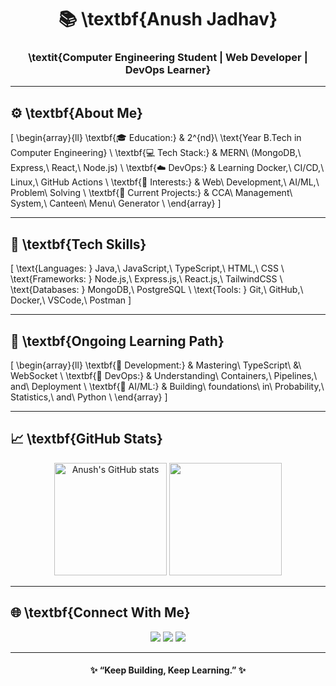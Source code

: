 <!-- studentanush/README.md -->

<h1 align="center">📚 \textbf{Anush Jadhav}</h1>
<h3 align="center">\textit{Computer Engineering Student | Web Developer | DevOps Learner}</h3>

---

## ⚙️ \textbf{About Me}

\[
\begin{array}{ll}
\textbf{🎓 Education:} & 2^{nd}\ \text{Year B.Tech in Computer Engineering} \\
\textbf{💻 Tech Stack:} & MERN\ (MongoDB,\ Express,\ React,\ Node.js) \\
\textbf{☁️ DevOps:} & Learning Docker,\ CI/CD,\ Linux,\ GitHub Actions \\
\textbf{🧠 Interests:} & Web\ Development,\ AI/ML,\ Problem\ Solving \\
\textbf{🚀 Current Projects:} & CCA\ Management\ System,\ Canteen\ Menu\ Generator \\
\end{array}
\]

---

## 🧰 \textbf{Tech Skills}

\[
\text{Languages: } Java,\ JavaScript,\ TypeScript,\ HTML,\ CSS \\
\text{Frameworks: } Node.js,\ Express.js,\ React.js,\ TailwindCSS \\
\text{Databases: } MongoDB,\ PostgreSQL \\
\text{Tools: } Git,\ GitHub,\ Docker,\ VSCode,\ Postman
\]

---

## 🧩 \textbf{Ongoing Learning Path}

\[
\begin{array}{ll}
\textbf{🔹 Development:} & Mastering\ TypeScript\ \&\ WebSocket \\
\textbf{🔹 DevOps:} & Understanding\ Containers,\ Pipelines,\ and\ Deployment \\
\textbf{🔹 AI/ML:} & Building\ foundations\ in\ Probability,\ Statistics,\ and\ Python \\
\end{array}
\]

---

## 📈 \textbf{GitHub Stats}

<p align="center">
  <img src="https://github-readme-stats.vercel.app/api?username=studentanush&show_icons=true&theme=radical" alt="Anush's GitHub stats" height="180em"/>
  <img src="https://github-readme-stats.vercel.app/api/top-langs/?username=studentanush&layout=compact&theme=radical" height="180em"/>
</p>

---

## 🌐 \textbf{Connect With Me}

<p align="center">
  <a href="https://github.com/studentanush"><img src="https://img.shields.io/badge/GitHub-100000?style=for-the-badge&logo=github&logoColor=white"></a>
  <a href="mailto:anushjadhav@gmail.com"><img src="https://img.shields.io/badge/Gmail-D14836?style=for-the-badge&logo=gmail&logoColor=white"></a>
  <a href="https://www.linkedin.com/in/anush-jadhav"><img src="https://img.shields.io/badge/LinkedIn-0077B5?style=for-the-badge&logo=linkedin&logoColor=white"></a>
</p>

---

<h4 align="center">✨ “Keep Building, Keep Learning.” ✨</h4>
